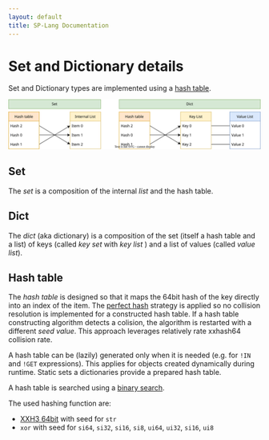 ```yaml
---
layout: default
title: SP-Lang Documentation
---
```


# Set and Dictionary details

Set and Dictionary types are implemented using a [hash table](https://en.wikipedia.org/wiki/Hash_table).

<img src = "set-dict-hashtable.svg" alt="Set and Dict schema"/>


## Set

The *set* is a composition of the internal *list* and the hash table.


## Dict

The *dict* (aka dictionary) is a composition of the set (itself a hash table and a list) of keys (called *key set* with *key list* ) and a list of values (called *value list*).


## Hash table

The *hash table* is designed so that it maps the 64bit hash of the key directly into an index of the item.
The [perfect hash](https://en.wikipedia.org/wiki/Perfect_hash_function) strategy is applied so no collision resolution is implemented for a constructed hash table.
If a hash table constructing algorithm detects a colision, the algorithm is restarted with a different *seed value*.
This approach leverages relatively rate xxhash64 collision rate.

A hash table can be (lazily) generated only when it is needed (e.g. for `!IN` and `!GET` expressions).
This applies for objects created dynamically during runtime.
Static sets a dictionaries provide a prepared hash table.

A hash table is searched using a [binary search](https://en.wikipedia.org/wiki/Binary_search_algorithm).


The used hashing function are:

 * [XXH3 64bit](https://cyan4973.github.io/xxHash/) with seed for `str`
 * `xor` with seed for `si64`, `si32`, `si16`, `si8`, `ui64`, `ui32`, `si16`, `ui8`
